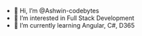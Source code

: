 - 👋 Hi, I’m @Ashwin-codebytes
- 👀 I’m interested in Full Stack Development 
- 🌱 I’m currently learning Angular, C#, D365

<!---
Ashwin-codebytes/Ashwin-codebytes is a ✨ special ✨ repository because its `README.md` (this file) appears on your GitHub profile.
You can click the Preview link to take a look at your changes.
--->
